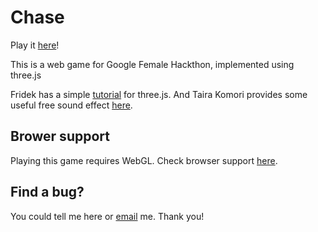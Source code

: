 # Chase

Play it [here](http://hermione521.github.io/Chase/index.html)!

This is a web game for Google Female Hackthon, implemented using three.js

Fridek has a simple [tutorial](https://github.com/fridek/Threejs-Tetris-Tutorial) for three.js. And Taira Komori provides some useful free sound effect [here](http://taira-komori.jpn.org/freesounden.html).

## Brower support

Playing this game requires WebGL. Check browser support [here](http://caniuse.com/webgl).

## Find a bug?

You could tell me here or [email](mailto:hermione0521@gamil.com) me. Thank you!